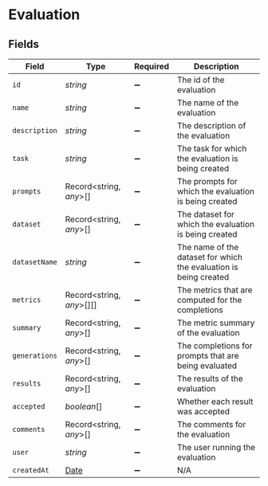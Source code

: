 # Evaluation


## Fields

| Field                                                                                         | Type                                                                                          | Required                                                                                      | Description                                                                                   |
| --------------------------------------------------------------------------------------------- | --------------------------------------------------------------------------------------------- | --------------------------------------------------------------------------------------------- | --------------------------------------------------------------------------------------------- |
| `id`                                                                                          | *string*                                                                                      | :heavy_minus_sign:                                                                            | The id of the evaluation                                                                      |
| `name`                                                                                        | *string*                                                                                      | :heavy_minus_sign:                                                                            | The name of the evaluation                                                                    |
| `description`                                                                                 | *string*                                                                                      | :heavy_minus_sign:                                                                            | The description of the evaluation                                                             |
| `task`                                                                                        | *string*                                                                                      | :heavy_minus_sign:                                                                            | The task for which the evaluation is being created                                            |
| `prompts`                                                                                     | Record<string, *any*>[]                                                                       | :heavy_minus_sign:                                                                            | The prompts for which the evaluation is being created                                         |
| `dataset`                                                                                     | Record<string, *any*>[]                                                                       | :heavy_minus_sign:                                                                            | The dataset for which the evaluation is being created                                         |
| `datasetName`                                                                                 | *string*                                                                                      | :heavy_minus_sign:                                                                            | The name of the dataset for which the evaluation is being created                             |
| `metrics`                                                                                     | Record<string, *any*>[][]                                                                     | :heavy_minus_sign:                                                                            | The metrics that are computed for the completions                                             |
| `summary`                                                                                     | Record<string, *any*>[]                                                                       | :heavy_minus_sign:                                                                            | The metric summary of the evaluation                                                          |
| `generations`                                                                                 | Record<string, *any*>[]                                                                       | :heavy_minus_sign:                                                                            | The completions for prompts that are being evaluated                                          |
| `results`                                                                                     | Record<string, *any*>[]                                                                       | :heavy_minus_sign:                                                                            | The results of the evaluation                                                                 |
| `accepted`                                                                                    | *boolean*[]                                                                                   | :heavy_minus_sign:                                                                            | Whether each result was accepted                                                              |
| `comments`                                                                                    | Record<string, *any*>[]                                                                       | :heavy_minus_sign:                                                                            | The comments for the evaluation                                                               |
| `user`                                                                                        | *string*                                                                                      | :heavy_minus_sign:                                                                            | The user running the evaluation                                                               |
| `createdAt`                                                                                   | [Date](https://developer.mozilla.org/en-US/docs/Web/JavaScript/Reference/Global_Objects/Date) | :heavy_minus_sign:                                                                            | N/A                                                                                           |